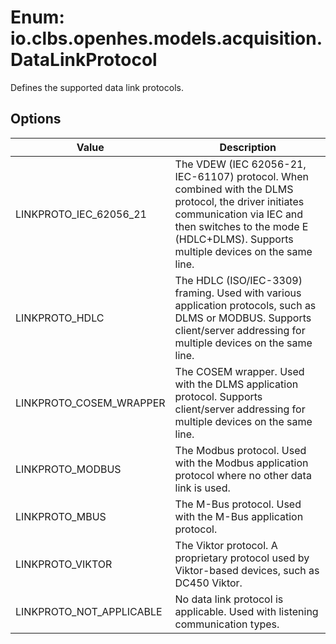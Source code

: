 # Enum: io.clbs.openhes.models.acquisition.DataLinkProtocol

Defines the supported data link protocols.

## Options

| Value | Description |
| --- | --- |
| LINKPROTO_IEC_62056_21 | The VDEW (IEC 62056-21, IEC-61107) protocol. When combined with the DLMS protocol, the driver initiates communication via IEC and then switches to the mode E (HDLC+DLMS). Supports multiple devices on the same line. |
| LINKPROTO_HDLC | The HDLC (ISO/IEC-3309) framing. Used with various application protocols, such as DLMS or MODBUS. Supports client/server addressing for multiple devices on the same line. |
| LINKPROTO_COSEM_WRAPPER | The COSEM wrapper. Used with the DLMS application protocol. Supports client/server addressing for multiple devices on the same line. |
| LINKPROTO_MODBUS | The Modbus protocol. Used with the Modbus application protocol where no other data link is used. |
| LINKPROTO_MBUS | The M-Bus protocol. Used with the M-Bus application protocol. |
| LINKPROTO_VIKTOR | The Viktor protocol. A proprietary protocol used by Viktor-based devices, such as DC450 Viktor. |
| LINKPROTO_NOT_APPLICABLE | No data link protocol is applicable. Used with listening communication types. |
